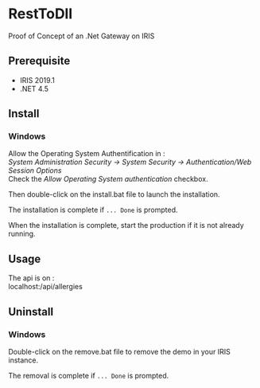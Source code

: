 # RestToDll
Proof of Concept of an .Net Gateway on IRIS

## Prerequisite
- IRIS 2019.1
- .NET 4.5

## Install

### Windows
Allow the Operating System Authentification in :  
_System Administration  Security → System Security → Authentication/Web Session Options_  
Check the _Allow Operating System authentication_ checkbox.  

Then double-click on the install.bat file to launch the installation.  

The installation is complete if `... Done` is prompted.

When the installation is complete, start the production if it is not already running.  

## Usage
The api is on :  
localhost:<IRIS Web Server Port>/api/allergies

## Uninstall

### Windows
Double-click on the remove.bat file to remove the demo in your IRIS instance.  

The removal is complete if ` ... Done ` is prompted.
